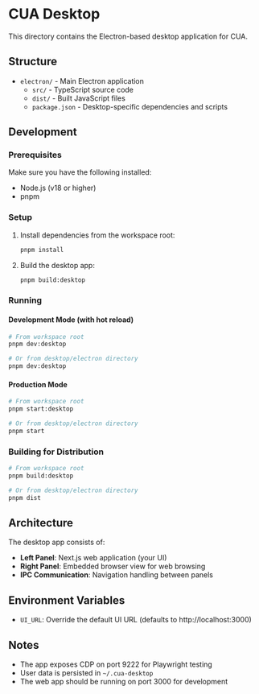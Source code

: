 # CUA Desktop

This directory contains the Electron-based desktop application for CUA.

## Structure

- `electron/` - Main Electron application
  - `src/` - TypeScript source code
  - `dist/` - Built JavaScript files
  - `package.json` - Desktop-specific dependencies and scripts

## Development

### Prerequisites

Make sure you have the following installed:
- Node.js (v18 or higher)
- pnpm

### Setup

1. Install dependencies from the workspace root:
   ```bash
   pnpm install
   ```

2. Build the desktop app:
   ```bash
   pnpm build:desktop
   ```

### Running

#### Development Mode (with hot reload)
```bash
# From workspace root
pnpm dev:desktop

# Or from desktop/electron directory
pnpm dev:desktop
```

#### Production Mode
```bash
# From workspace root
pnpm start:desktop

# Or from desktop/electron directory
pnpm start
```

### Building for Distribution

```bash
# From workspace root
pnpm build:desktop

# Or from desktop/electron directory
pnpm dist
```

## Architecture

The desktop app consists of:
- **Left Panel**: Next.js web application (your UI)
- **Right Panel**: Embedded browser view for web browsing
- **IPC Communication**: Navigation handling between panels

## Environment Variables

- `UI_URL`: Override the default UI URL (defaults to http://localhost:3000)

## Notes

- The app exposes CDP on port 9222 for Playwright testing
- User data is persisted in `~/.cua-desktop`
- The web app should be running on port 3000 for development

